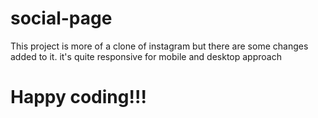 # social-page
This project is more of a clone of instagram but there are some changes added to it.
it's quite responsive for mobile and desktop approach
# Happy coding!!!
